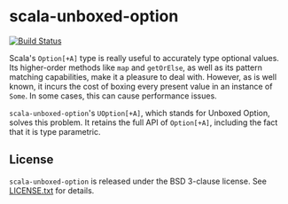 # scala-unboxed-option

[![Build Status](https://travis-ci.org/lourkeur/scala-unboxed-option.svg?branch=master)](https://travis-ci.org/lourkeur/scala-unboxed-option)

Scala's `Option[+A]` type is really useful to accurately type optional values.
Its higher-order methods like `map` and `getOrElse`, as well as its pattern
matching capabilities, make it a pleasure to deal with.
However, as is well known, it incurs the cost of boxing every present value in
an instance of `Some`.
In some cases, this can cause performance issues.

`scala-unboxed-option`'s `UOption[+A]`, which stands for Unboxed Option, solves
this problem.
It retains the full API of `Option[+A]`, including the fact that it is type
parametric.

## License

`scala-unboxed-option` is released under the BSD 3-clause license.
See [LICENSE.txt](./LICENSE.txt) for details.
